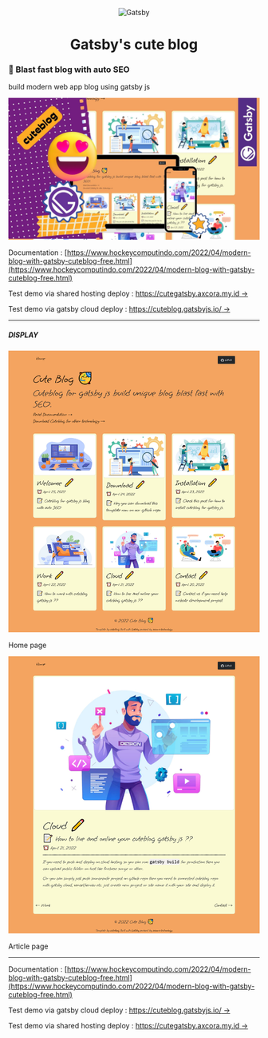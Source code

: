 <p align="center">
    <img alt="Gatsby" src="https://www.gatsbyjs.com/Gatsby-Monogram.svg" width="60" />
</p>
<h1 align="center">
  Gatsby's cute blog
</h1>

### 🚀 Blast fast blog with auto SEO

build modern web app blog using gatsby js

![cuteblog for Gatsby js](1.jpg)

Documentation : [https://www.hockeycomputindo.com/2022/04/modern-blog-with-gatsby-cuteblog-free.html](https://www.hockeycomputindo.com/2022/04/modern-blog-with-gatsby-cuteblog-free.html)

Test demo via shared hosting deploy : [https://cutegatsby.axcora.my.id →](https://cutegatsby.axcora.my.id/)

Test demo via gatsby cloud deploy : [https://cuteblog.gatsbyjs.io/ →](https://cuteblog.gatsbyjs.io)


------------------------

##### DISPLAY

![cuteblog for Gatsby js](2.png)

Home page

![cuteblog for Gatsby js](3.png)

Article page

-------------------------


Documentation : [https://www.hockeycomputindo.com/2022/04/modern-blog-with-gatsby-cuteblog-free.html](https://www.hockeycomputindo.com/2022/04/modern-blog-with-gatsby-cuteblog-free.html)

Test demo via gatsby cloud deploy : [https://cuteblog.gatsbyjs.io/ →](https://cuteblog.gatsbyjs.io)

Test demo via shared hosting deploy : [https://cutegatsby.axcora.my.id →](https://cutegatsby.axcora.my.id/)
